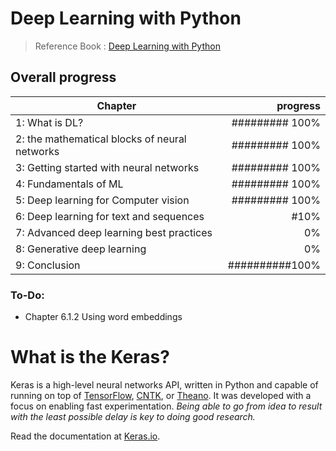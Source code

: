 # Deep Learning  with Python

> Reference Book : [Deep Learning  with Python](https://forums.manning.com/forums/deep-learning-with-python)


## Overall progress
| Chapter   | progress|
| -----  | -----:   |
| 1: What is DL?        | ######### 100%      |
| 2: the mathematical blocks of neural networks        | ######### 100%      |
| 3: Getting started with neural networks       | ######### 100%      |
| 4: Fundamentals of ML      | ######### 100%      |
| 5: Deep learning for Computer vision        |######### 100%      |
| 6: Deep learning for text and sequences        |  #10%      |
| 7: Advanced deep learning best practices       |  0%      |
| 8: Generative deep learning       |  0%      |
| 9: Conclusion       |  ##########100%      |


### To-Do:

* Chapter 6.1.2 Using word embeddings



# What is the Keras?

Keras is a high-level neural networks API, written in Python and capable of running on top of [TensorFlow](https://github.com/tensorflow/tensorflow), [CNTK](https://github.com/Microsoft/cntk), or [Theano](https://github.com/Theano/Theano). It was developed with a focus on enabling fast experimentation. *Being able to go from idea to result with the least possible delay is key to doing good research.*

Read the documentation at [Keras.io](https://keras.io/).

